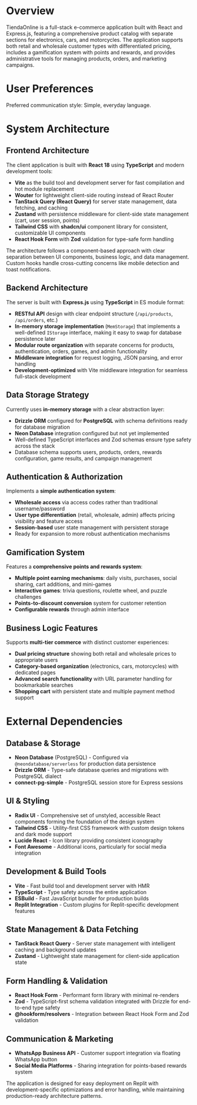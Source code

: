 # Overview

TiendaOnline is a full-stack e-commerce application built with React and Express.js, featuring a comprehensive product catalog with separate sections for electronics, cars, and motorcycles. The application supports both retail and wholesale customer types with differentiated pricing, includes a gamification system with points and rewards, and provides administrative tools for managing products, orders, and marketing campaigns.

# User Preferences

Preferred communication style: Simple, everyday language.

# System Architecture

## Frontend Architecture
The client application is built with **React 18** using **TypeScript** and modern development tools:

- **Vite** as the build tool and development server for fast compilation and hot module replacement
- **Wouter** for lightweight client-side routing instead of React Router
- **TanStack Query (React Query)** for server state management, data fetching, and caching
- **Zustand** with persistence middleware for client-side state management (cart, user session, points)
- **Tailwind CSS** with **shadcn/ui** component library for consistent, customizable UI components
- **React Hook Form** with **Zod** validation for type-safe form handling

The architecture follows a component-based approach with clear separation between UI components, business logic, and data management. Custom hooks handle cross-cutting concerns like mobile detection and toast notifications.

## Backend Architecture
The server is built with **Express.js** using **TypeScript** in ES module format:

- **RESTful API** design with clear endpoint structure (`/api/products`, `/api/orders`, etc.)
- **In-memory storage implementation** (`MemStorage`) that implements a well-defined `IStorage` interface, making it easy to swap for database persistence later
- **Modular route organization** with separate concerns for products, authentication, orders, games, and admin functionality
- **Middleware integration** for request logging, JSON parsing, and error handling
- **Development-optimized** with Vite middleware integration for seamless full-stack development

## Data Storage Strategy
Currently uses **in-memory storage** with a clear abstraction layer:

- **Drizzle ORM** configured for **PostgreSQL** with schema definitions ready for database migration
- **Neon Database** integration configured but not yet implemented
- Well-defined TypeScript interfaces and Zod schemas ensure type safety across the stack
- Database schema supports users, products, orders, rewards configuration, game results, and campaign management

## Authentication & Authorization
Implements a **simple authentication system**:

- **Wholesale access** via access codes rather than traditional username/password
- **User type differentiation** (retail, wholesale, admin) affects pricing visibility and feature access
- **Session-based** user state management with persistent storage
- Ready for expansion to more robust authentication mechanisms

## Gamification System
Features a **comprehensive points and rewards system**:

- **Multiple point earning mechanisms**: daily visits, purchases, social sharing, cart additions, and mini-games
- **Interactive games**: trivia questions, roulette wheel, and puzzle challenges
- **Points-to-discount conversion** system for customer retention
- **Configurable rewards** through admin interface

## Business Logic Features
Supports **multi-tier commerce** with distinct customer experiences:

- **Dual pricing structure** showing both retail and wholesale prices to appropriate users
- **Category-based organization** (electronics, cars, motorcycles) with dedicated pages
- **Advanced search functionality** with URL parameter handling for bookmarkable searches
- **Shopping cart** with persistent state and multiple payment method support

# External Dependencies

## Database & Storage
- **Neon Database** (PostgreSQL) - Configured via `@neondatabase/serverless` for production data persistence
- **Drizzle ORM** - Type-safe database queries and migrations with PostgreSQL dialect
- **connect-pg-simple** - PostgreSQL session store for Express sessions

## UI & Styling
- **Radix UI** - Comprehensive set of unstyled, accessible React components forming the foundation of the design system
- **Tailwind CSS** - Utility-first CSS framework with custom design tokens and dark mode support
- **Lucide React** - Icon library providing consistent iconography
- **Font Awesome** - Additional icons, particularly for social media integration

## Development & Build Tools
- **Vite** - Fast build tool and development server with HMR
- **TypeScript** - Type safety across the entire application
- **ESBuild** - Fast JavaScript bundler for production builds
- **Replit Integration** - Custom plugins for Replit-specific development features

## State Management & Data Fetching
- **TanStack React Query** - Server state management with intelligent caching and background updates
- **Zustand** - Lightweight state management for client-side application state

## Form Handling & Validation
- **React Hook Form** - Performant form library with minimal re-renders
- **Zod** - TypeScript-first schema validation integrated with Drizzle for end-to-end type safety
- **@hookform/resolvers** - Integration between React Hook Form and Zod validation

## Communication & Marketing
- **WhatsApp Business API** - Customer support integration via floating WhatsApp button
- **Social Media Platforms** - Sharing integration for points-based rewards system

The application is designed for easy deployment on Replit with development-specific optimizations and error handling, while maintaining production-ready architecture patterns.